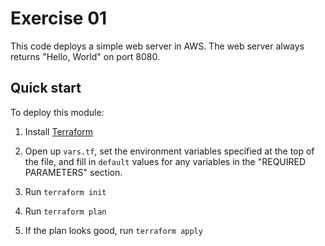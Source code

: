 # Exercise 01

This code deploys a simple web server in AWS. The web server always returns "Hello, World" on port 8080.




## Quick start

To deploy this module:

1. Install [Terraform](https://www.terraform.io/)

1. Open up `vars.tf`, set the environment variables specified at the top of the file, and fill in `default` values for 
   any variables in the "REQUIRED PARAMETERS" section.

1. Run `terraform init`

1. Run `terraform plan`

1. If the plan looks good, run `terraform apply`  
